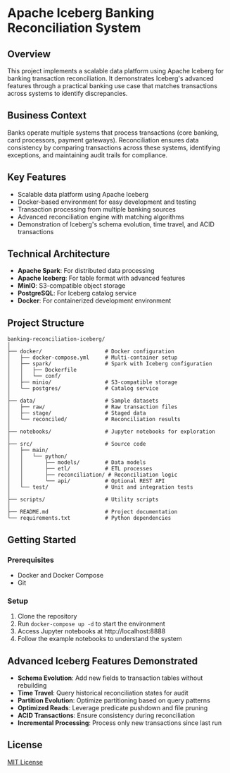 # Apache Iceberg Banking Reconciliation System

## Overview
This project implements a scalable data platform using Apache Iceberg for banking transaction reconciliation. It demonstrates Iceberg's advanced features through a practical banking use case that matches transactions across systems to identify discrepancies.

## Business Context
Banks operate multiple systems that process transactions (core banking, card processors, payment gateways). Reconciliation ensures data consistency by comparing transactions across these systems, identifying exceptions, and maintaining audit trails for compliance.

## Key Features
- Scalable data platform using Apache Iceberg
- Docker-based environment for easy development and testing
- Transaction processing from multiple banking sources
- Advanced reconciliation engine with matching algorithms
- Demonstration of Iceberg's schema evolution, time travel, and ACID transactions

## Technical Architecture
- **Apache Spark**: For distributed data processing
- **Apache Iceberg**: For table format with advanced features
- **MinIO**: S3-compatible object storage
- **PostgreSQL**: For Iceberg catalog service
- **Docker**: For containerized development environment

## Project Structure
```
banking-reconciliation-iceberg/
│
├── docker/                    # Docker configuration
│   ├── docker-compose.yml     # Multi-container setup
│   ├── spark/                 # Spark with Iceberg configuration
│   │   ├── Dockerfile
│   │   └── conf/
│   ├── minio/                 # S3-compatible storage
│   └── postgres/              # Catalog service
│
├── data/                      # Sample datasets
│   ├── raw/                   # Raw transaction files
│   ├── stage/                 # Staged data
│   └── reconciled/            # Reconciliation results
│
├── notebooks/                 # Jupyter notebooks for exploration
│
├── src/                       # Source code
│   ├── main/
│   │   └── python/
│   │       ├── models/        # Data models
│   │       ├── etl/           # ETL processes
│   │       ├── reconciliation/ # Reconciliation logic
│   │       └── api/           # Optional REST API
│   └── test/                  # Unit and integration tests
│
├── scripts/                   # Utility scripts
│
├── README.md                  # Project documentation
└── requirements.txt           # Python dependencies
```

## Getting Started

### Prerequisites
- Docker and Docker Compose
- Git

### Setup
1. Clone the repository
2. Run `docker-compose up -d` to start the environment
3. Access Jupyter notebooks at http://localhost:8888
4. Follow the example notebooks to understand the system

## Advanced Iceberg Features Demonstrated
- **Schema Evolution**: Add new fields to transaction tables without rebuilding
- **Time Travel**: Query historical reconciliation states for audit
- **Partition Evolution**: Optimize partitioning based on query patterns
- **Optimized Reads**: Leverage predicate pushdown and file pruning
- **ACID Transactions**: Ensure consistency during reconciliation
- **Incremental Processing**: Process only new transactions since last run

## License
[MIT License](LICENSE)
